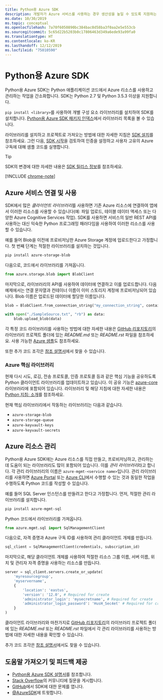 ```yaml
---
title: Python용 Azure SDK
description: 개발자가 Azure 서비스를 사용하는 경우 생산성을 높일 수 있도록 지원하는 Python용 Azure SDK의 특징과 기능에 대해 간략히 설명합니다.
ms.date: 10/30/2019
ms.topic: conceptual
ms.openlocfilehash: 7a70f6050890bc384bac0d58ba3f0aa2e5e553cb
ms.sourcegitcommit: 5c65d22b5203b0c17806463d349a6ede93a99fa0
ms.translationtype: HT
ms.contentlocale: ko-KR
ms.lasthandoff: 12/12/2019
ms.locfileid: "75010590"
---
```

# <a name="azure-sdk-for-python"></a>Python용 Azure SDK

Python용 Azure SDK는 Python 애플리케이션 코드에서 Azure 리소스를 사용하고 관리하는 작업을 간소화합니다. SDK는 Python 2.7 및 Python 3.5.3 이상을 지원합니다.

`pip install <library>`를 사용하여 개별 구성 요소 라이브러리를 설치하여 SDK를 설치합니다. [Python용 Azure SDK 패키지 인덱스](https://github.com/Azure/azure-sdk-for-python/blob/master/packages.md)에서 라이브러리 목록을 볼 수 있습니다.

라이브러리를 설치하고 프로젝트로 가져오는 방법에 대한 자세한 지침은 [SDK 설치](python-sdk-azure-install.md)를 참조하세요. 그런 다음, [SDK 시작](python-sdk-azure-get-started.yml)을 검토하여 인증을 설정하고 사용자 고유의 Azure 구독에 대해 샘플 코드를 실행합니다.

> [!TIP]
> SDK의 변경에 대한 자세한 내용은 [SDK 릴리스 정보](https://azure.github.io/azure-sdk/)를 참조하세요.

[!INCLUDE [chrome-note](includes/chrome-note.md)]

## <a name="connect-and-use-azure-services"></a>Azure 서비스 연결 및 사용

SDK에서 많은 *클라이언트 라이브러리*를 사용하면 기존 Azure 리소스에 연결하여 앱에서 이러한 리소스를 사용할 수 있습니다(예: 파일 업로드, 테이블 데이터 액세스 또는 다양한 Azure Cognitive Services 작업). SDK를 사용하면 서비스의 일반 REST API를 사용하는 대신 익숙한 Python 프로그래밍 패러다임을 사용하여 이러한 리소스를 사용할 수 있습니다.

예를 들어 Blob을 이전에 프로비저닝한 Azure Storage 계정에 업로드한다고 가정합니다. 첫 번째 단계는 적절한 라이브러리를 설치하는 것입니다.

```bash
pip install azure-storage-blob
```

다음으로, 코드에서 라이브러리를 가져옵니다.

```python
from azure.storage.blob import BlobClient
```

마지막으로, 라이브러리의 API를 사용하여 데이터에 연결하고 이를 업로드합니다. 다음 예제에서는 연결 문자열과 컨테이너 이름이 이미 스토리지 계정에 프로비저닝되어 있습니다. Blob 이름은 업로드된 데이터에 할당한 이름입니다.

```python
blob = BlobClient.from_connection_string("my_connection_string", container="mycontainer", blob="my_blob")

with open("./SampleSource.txt", "rb") as data:
    blob.upload_blob(data)
```

각 특정 코드 라이브러리를 사용하는 방법에 대한 자세한 내용은 [GitHub 리포지토리](https://github.com/Azure/azure-sdk-for-python/tree/master/sdk)의 라이브러리 프로젝트 폴더에 있는 *README.md* 또는 *README.rst* 파일을 참조하세요. 사용 가능한 [Azure 샘플](https://docs.microsoft.com/samples/browse/?languages=python)도 참조하세요.

또한 추가 코드 조각은 [참조 설명서](/python/api?view=azure-python)에서 찾을 수 있습니다.

### <a name="the-azure-core-library"></a>Azure 핵심 라이브러리

현재 다시 시도, 로깅, 전송 프로토콜, 인증 프로토콜 등과 같은 핵심 기능을 공유하도록 Python 클라이언트 라이브러리를 업데이트하고 있습니다. 이 공유 기능은 [azure-core](https://github.com/Azure/azure-sdk-for-python/tree/master/sdk/core/azure-core) 라이브러리에 포함되어 있습니다. 라이브러리 및 해당 지침에 대한 자세한 내용은 [Python 지침: 소개](https://azure.github.io/azure-sdk/python_introduction.html)를 참조하세요.

현재 핵심 라이브러리에서 작동하는 라이브러리는 다음과 같습니다.

- `azure-storage-blob`
- `azure-storage-queue`
- `azure-keyvault-keys`
- `azure-keyvault-secrets`

## <a name="manage-azure-resources"></a>Azure 리소스 관리

Python용 Azure SDK에는 Azure 리소스를 직접 만들고, 프로비저닝하고, 관리하는 데 도움이 되는 라이브러리도 많이 포함되어 있습니다. 이를 *관리 라이브러리*라고 합니다. 각 관리 라이브러리의 이름은 `azure-mgmt-<service name>`입니다. 관리 라이브러리를 사용하면 [Azure Portal](https://portal.azure.com) 또는 [Azure CLI](https://docs.microsoft.com/cli/azure/install-azure-cli)에서 수행할 수 있는 것과 동일한 작업을 수행하도록 Python 코드를 작성할 수 있습니다.

예를 들어 SQL Server 인스턴스를 만들려고 한다고 가정합니다. 먼저, 적절한 관리 라이브러리를 설치합니다.

```bash
pip install azure-mgmt-sql
```

Python 코드에서 라이브러리를 가져옵니다.

```python
from azure.mgmt.sql import SqlManagementClient

```

다음으로, 자격 증명과 Azure 구독 ID를 사용하여 관리 클라이언트 개체를 만듭니다.

```python
sql_client = SqlManagementClient(credentials, subscription_id)
```

마지막으로, 해당 클라이언트 개체를 사용하여 적절한 리소스 그룹 이름, 서버 이름, 위치 및 관리자 자격 증명을 사용하는 리소스를 만듭니다.

```python
server = sql_client.servers.create_or_update(
    'myresourcegroup',
    'myservername',
    {
        'location': 'eastus',
        'version': '12.0', # Required for create
        'administrator_login': 'mysecretname', # Required for create
        'administrator_login_password': 'HusH_Sec4et' # Required for create
    }
)
```

클라이언트 라이브러리와 마찬가지로 [GitHub 리포지토리](https://github.com/Azure/azure-sdk-for-python/tree/master/sdk)의 라이브러리 프로젝트 폴더에 있는 *README.md* 또는 *README.rst* 파일에서 각 관리 라이브러리를 사용하는 방법에 대한 자세한 내용을 확인할 수 있습니다.

추가 코드 조각은 [참조 설명서](/python/api?view=azure-python)에서도 찾을 수 있습니다. 

## <a name="get-help-and-give-feedback"></a>도움말 가져오기 및 피드백 제공

- [Python용 Azure SDK 설명서](https://aka.ms/python-docs)를 참조합니다.
- [Stack Overflow](https://stackoverflow.com/questions/tagged/azure-sdk-python)의 커뮤니티에 질문을 게시합니다.
- [GitHub](https://github.com/Azure/azure-sdk-for-python/issues)에서 SDK에 대한 문제를 엽니다.
- [@AzureSDK](https://twitter.com/AzureSdk/)에 트윗합니다.
